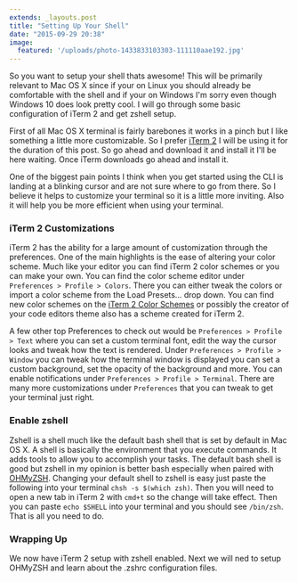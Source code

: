 ```yaml
---
extends: _layouts.post
title: "Setting Up Your Shell"
date: "2015-09-29 20:38"
image:
  featured: '/uploads/photo-1433833103303-111110aae192.jpg'
---
```


So you want to setup your shell thats awesome! This will be primarily relevant to Mac OS X since if your on Linux you should already be comfortable with the shell and if your on Windows I'm sorry even though Windows 10 does look pretty cool. I will go through some basic configuration of iTerm 2 and get zshell setup.

First of all Mac OS X terminal is fairly barebones it works in a pinch but I like something a little more customizable. So I prefer [iTerm 2](https://www.iterm2.com/) I will be using it for the duration of this post. So go ahead and download it and install it I'll be here waiting. Once iTerm downloads go ahead and install it.

One of the biggest pain points I think when you get started using the CLI is landing at a blinking cursor and are not sure where to go from there. So I believe it helps to customize your terminal so it is a little more inviting. Also it will help you be more efficient when using your terminal.


### iTerm 2 Customizations
iTerm 2 has the ability for a large amount of customization through the preferences. One of the main highlights is the ease of altering your color scheme. Much like your editor you can find iTerm 2 color schemes or you can make your own. You can find the color scheme editor under `Preferences > Profile > Colors`. There you can either tweak the colors or import a color scheme from the Load Presets... drop down. You can find new color schemes on the [iTerm 2 Color Schemes](http://iterm2colorschemes.com/) or possibly the creator of your code editors theme also has a scheme created for iTerm 2.

A few other top Preferences to check out would be `Preferences > Profile > Text` where you can set a custom terminal font, edit the way the cursor looks and tweak how the text is rendered. Under `Preferences > Profile > Window` you can tweak how the terminal window is displayed you can set a custom background, set the opacity of the background and more. You can enable notifications under `Preferences > Profile > Terminal`. There are many more customizations under `Preferences` that you can tweak to get your terminal just right.

### Enable zshell
Zshell is a shell much like the default bash shell that is set by default in Mac OS X. A shell is basically the environment that you execute commands. It adds tools to allow you to accomplish your tasks. The default bash shell is good but zshell in my opinion is better bash especially when paired with [OHMyZSH](http://ohmyz.sh/). Changing your default shell to zshell is easy just paste the following into your terminal `chsh -s $(which zsh)`. Then you will need to open a new tab in iTerm 2 with `cmd+t` so the change will take effect. Then you can paste `echo $SHELL` into your terminal and you should see `/bin/zsh`. That is all you need to do.

### Wrapping Up
We now have iTerm 2 setup with zshell enabled. Next we will ned to setup OHMyZSH and learn about the .zshrc configuration files.

